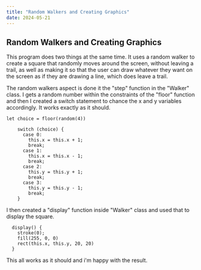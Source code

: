 ```yaml
---
title: "Random Walkers and Creating Graphics"
date: 2024-05-21
---
```


## Random Walkers and Creating Graphics

This program does two things at the same time. It uses a random walker to create a square that randomly moves around the screen, without leaving a trail, as well as making it so that the user can draw whatever they want on the screen as if they are drawing a line, which does leave a trail. 

The random walkers aspect is done it the "step" function in the "Walker" class. I gets a random number within the constraints of the "floor" function and then I created a switch statement to chance the x and y variables accordingly. It works exactly as it should.

```
let choice = floor(random(4))

    switch (choice) {
      case 0:
        this.x = this.x + 1;
        break;
      case 1:
        this.x = this.x - 1;
        break;
      case 2:
        this.y = this.y + 1;
        break;
      case 3:
        this.y = this.y - 1;
        break;
    }
```

I then created a "display" function inside "Walker" class and used that to display the square.

```
  display() {
    stroke(0);
    fill(255, 0, 0)
    rect(this.x, this.y, 20, 20)
  }
```
This all works as it should and i'm happy with the result. 
